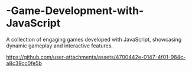 # -Game-Development-with-JavaScript
A collection of engaging games developed with JavaScript, showcasing dynamic gameplay and interactive features.



https://github.com/user-attachments/assets/4700442e-0147-4f01-984c-a8c39cc0fe5b

